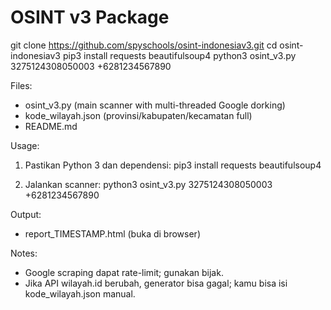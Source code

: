 # OSINT v3 Package

git clone https://github.com/spyschools/osint-indonesiav3.git
cd osint-indonesiav3
pip3 install requests beautifulsoup4
python3 osint_v3.py 3275124308050003 +6281234567890

Files:
- osint_v3.py         (main scanner with multi-threaded Google dorking)
- kode_wilayah.json   (provinsi/kabupaten/kecamatan full)
- README.md

Usage:
1. Pastikan Python 3 dan dependensi:
   pip3 install requests beautifulsoup4

2. Jalankan scanner:
   python3 osint_v3.py 3275124308050003 +6281234567890

Output:
- report_TIMESTAMP.html (buka di browser)

Notes:
- Google scraping dapat rate-limit; gunakan bijak.
- Jika API wilayah.id berubah, generator bisa gagal; kamu bisa isi kode_wilayah.json manual.
